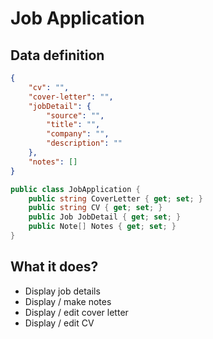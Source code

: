 # Job Application

## Data definition

```json
{
    "cv": "",
    "cover-letter": "",
    "jobDetail": {
        "source": "",
        "title": "",
        "company": "",
        "description": ""
    },
    "notes": []
}
```

```c#
public class JobApplication {
    public string CoverLetter { get; set; }
    public string CV { get; set; }
    public Job JobDetail { get; set; }
    public Note[] Notes { get; set; }
}
```

## What it does?

* Display job details
* Display / make notes
* Display / edit cover letter
* Display / edit CV
